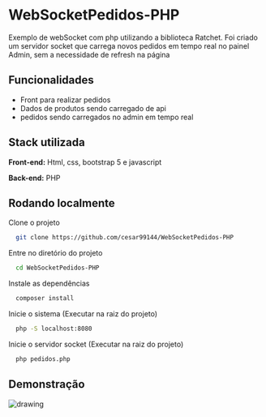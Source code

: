 # WebSocketPedidos-PHP
Exemplo de webSocket com php utilizando a biblioteca Ratchet. Foi criado um servidor socket que carrega novos pedidos em tempo real no painel Admin, sem a necessidade de refresh na página


## Funcionalidades

- Front para realizar pedidos
- Dados de produtos sendo carregado de api
- pedidos sendo carregados no admin em tempo real


## Stack utilizada

**Front-end:** Html, css, bootstrap 5 e javascript

**Back-end:** PHP


## Rodando localmente

Clone o projeto

```bash
  git clone https://github.com/cesar99144/WebSocketPedidos-PHP
```

Entre no diretório do projeto

```bash
  cd WebSocketPedidos-PHP
```

Instale as dependências

```bash
  composer install
```

Inicie o sistema
(Executar na raiz do projeto)

```bash
  php -S localhost:8080 
```

Inicie o servidor socket (Executar na raiz do projeto)

```bash
  php pedidos.php
```

## Demonstração
<img src="assets/ImagensProjetos/Pedidos.gif" alt="drawing">